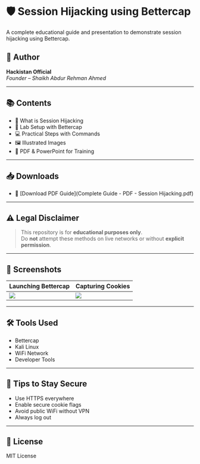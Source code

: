 # 🛡️ Session Hijacking using Bettercap

A complete educational guide and presentation to demonstrate session hijacking using Bettercap.

## 📌 Author
**Hackistan Official**  
*Founder – Shaikh Abdur Rehman Ahmed*

---

## 📚 Contents

- 🔐 What is Session Hijacking
- 🧪 Lab Setup with Bettercap
- 💻 Practical Steps with Commands
- 🖼️ Illustrated Images
- 🧾 PDF & PowerPoint for Training

---

## 📥 Downloads

- 📘 [Download PDF Guide](Complete Guide - PDF - Session Hijacking.pdf)
  

---

## ⚠️ Legal Disclaimer

> This repository is for **educational purposes only**.  
> Do **not** attempt these methods on live networks or without **explicit permission**.

---

## 📸 Screenshots

| Launching Bettercap | Capturing Cookies |
|---------------------|-------------------|
| ![]("C:\Users\shaik\Downloads\04_browser_cookie_insert.jpg") | ![](images/session_cookie.jpg) |

---

## 🛠 Tools Used

- Bettercap
- Kali Linux
- WiFi Network
- Developer Tools

---

## 🧠 Tips to Stay Secure

- Use HTTPS everywhere
- Enable secure cookie flags
- Avoid public WiFi without VPN
- Always log out

---

## 📜 License

MIT License
